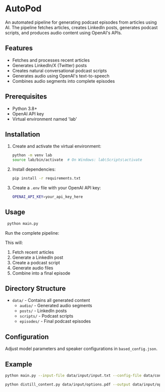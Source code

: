 # AutoPod

An automated pipeline for generating podcast episodes from articles using AI. The pipeline fetches articles, creates LinkedIn posts, generates podcast scripts, and produces audio content using OpenAI's APIs.

## Features

- Fetches and processes recent articles
- Generates LinkedIn/X (Twitter) posts
- Creates natural conversational podcast scripts
- Generates audio using OpenAI's text-to-speech
- Combines audio segments into complete episodes

## Prerequisites

- Python 3.8+
- OpenAI API key
- Virtual environment named 'lab'

## Installation

1. Create and activate the virtual environment:
   ```bash
   python -m venv lab
   source lab/bin/activate  # On Windows: lab\Scripts\activate
   ```

2. Install dependencies:
   ```bash
   pip install -r requirements.txt
   ```

3. Create a `.env` file with your OpenAI API key:
   ```bash
   OPENAI_API_KEY=your_api_key_here
   ```

## Usage
   ```bash
    python main.py
   ```

Run the complete pipeline:

This will:
1. Fetch recent articles
2. Generate a LinkedIn post
3. Create a podcast script
4. Generate audio files
5. Combine into a final episode

## Directory Structure

- `data/` - Contains all generated content
  - `audio/` - Generated audio segments
  - `posts/` - LinkedIn posts
  - `scripts/` - Podcast scripts
  - `episodes/` - Final podcast episodes

## Configuration

Adjust model parameters and speaker configurations in `based_config.json`.

## Example
```bash
python main.py --input-file data/input/input.txt --config-file data/config.json
```

```bash
python distill_content.py data/input/options.pdf --output data/input/options.txt
```